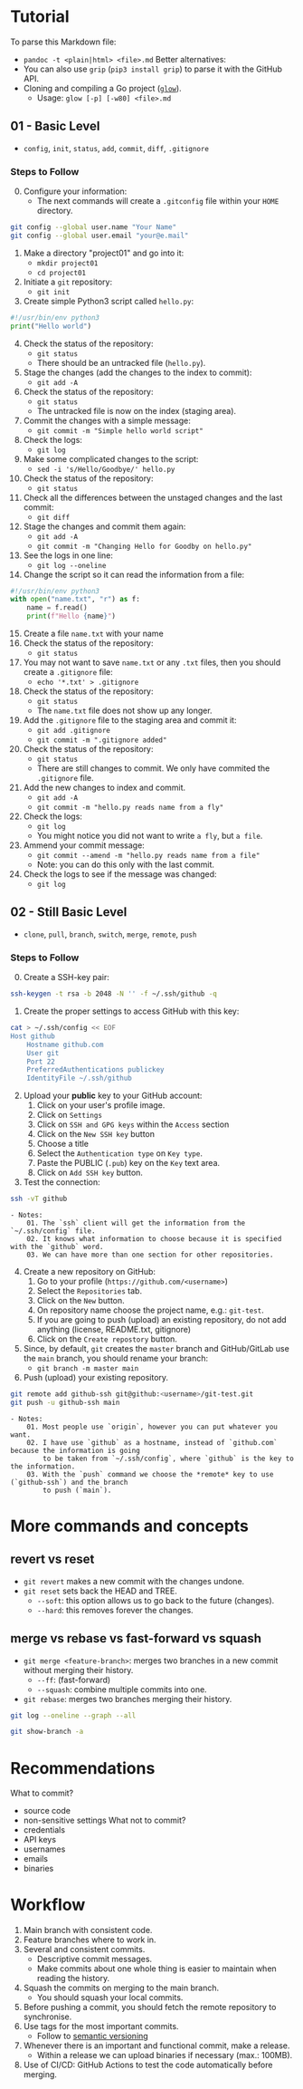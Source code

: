 # Tutorial

To parse this Markdown file:
- `pandoc -t <plain|html> <file>.md`
Better alternatives:
- You can also use `grip` (`pip3 install grip`) to parse it with the GitHub API.
- Cloning and compiling a Go project ([`glow`](https://github.com/charmbracelet/glow.git)).
    - Usage: `glow [-p] [-w80] <file>.md`

## 01 - Basic Level

- `config`, `init`, `status`, `add`, `commit`, `diff`, `.gitignore`

### Steps to Follow

00. Configure your information:
    - The next commands will create a `.gitconfig` file within your `HOME` directory.
```bash
git config --global user.name "Your Name"
git config --global user.email "your@e.mail"
```
01. Make a directory "project01" and go into it:
    - `mkdir project01`
    - `cd project01`
02. Initiate a `git` repository:
    - `git init`
03. Create simple Python3 script called `hello.py`:
```py
#!/usr/bin/env python3
print("Hello world")
```
04. Check the status of the repository:
    - `git status`
    - There should be an untracked file (`hello.py`).
05. Stage the changes (add the changes to the index to commit):
    - `git add -A`
06. Check the status of the repository:
    - `git status`
    - The untracked file is now on the index (staging area).
07. Commit the changes with a simple message:
    - `git commit -m "Simple hello world script"`
08. Check the logs:
    - `git log`
09. Make some complicated changes to the script:
    - `sed -i 's/Hello/Goodbye/' hello.py`
10. Check the status of the repository:
    - `git status`
11. Check all the differences between the unstaged changes and the last commit:
    - `git diff`
12. Stage the changes and commit them again:
    - `git add -A`
    - `git commit -m "Changing Hello for Goodby on hello.py"`
13. See the logs in one line:
    - `git log --oneline`
14. Change the script so it can read the information from a file:
```py
#!/usr/bin/env python3
with open("name.txt", "r") as f:
    name = f.read()
    print(f"Hello {name}")
```
15. Create a file `name.txt` with your name
16. Check the status of the repository:
    - `git status`
17. You may not want to save `name.txt` or any `.txt` files, then you should create a `.gitignore` file:
    - `echo '*.txt' > .gitignore`
18. Check the status of the repository:
    - `git status`
    - The `name.txt` file does not show up any longer.
19. Add the `.gitignore` file to the staging area and commit it:
    - `git add .gitignore`
    - `git commit -m ".gitignore added"`
20. Check the status of the repository:
    - `git status`
    - There are still changes to commit. We only have commited the `.gitignore` file.
21. Add the new changes to index and commit.
    - `git add -A`
    - `git commit -m "hello.py reads name from a fly"`
22. Check the logs:
    - `git log`
    - You might notice you did not want to write `a fly`, but `a file`.
23. Ammend your commit message:
    - `git commit --amend -m "hello.py reads name from a file"`
    - Note: you can do this only with the last commit.
24. Check the logs to see if the message was changed:
    - `git log`

## 02 - Still Basic Level

- `clone`, `pull`, `branch`, `switch`, `merge`, `remote`, `push`

### Steps to Follow

00. Create a SSH-key pair:
```bash
ssh-keygen -t rsa -b 2048 -N '' -f ~/.ssh/github -q
```
01. Create the proper settings to access GitHub with this key:
```bash
cat > ~/.ssh/config << EOF
Host github
    Hostname github.com
    User git
    Port 22
    PreferredAuthentications publickey
    IdentityFile ~/.ssh/github
```
02. Upload your **public** key to your GitHub account:
    01. Click on your user's profile image.
    02. Click on `Settings` 
    03. Click on `SSH and GPG keys` within the `Access` section
    04. Click on the `New SSH key` button
    05. Choose a title
    06. Select the `Authentication type` on `Key type`.
    07. Paste the PUBLIC (`.pub`) key on the `Key` text area.
    08. Click on `Add SSH key` button.
03. Test the connection:
```bash
ssh -vT github
```
    - Notes: 
        01. The `ssh` client will get the information from the `~/.ssh/config` file.
        02. It knows what information to choose because it is specified with the `github` word.
        03. We can have more than one section for other repositories.
04. Create a new repository on GitHub:
    01. Go to your profile (`https://github.com/<username>`)
    02. Select the `Repositories` tab.
    03. Click on the `New` button.
    04. On repository name choose the project name, e.g.: `git-test`.
    05. If you are going to push (upload) an existing repository, do not add anything (license, README.txt, gitignore)
    06. Click on the `Create repostory` button.
05. Since, by default, `git` creates the `master` branch and GitHub/GitLab use the `main` branch, you should
    rename your branch:
    - `git branch -m master main`
06. Push (upload) your existing repository.
```bash
git remote add github-ssh git@github:<username>/git-test.git
git push -u github-ssh main
```
    - Notes:
        01. Most people use `origin`, however you can put whatever you want.
        02. I have use `github` as a hostname, instead of `github.com` because the information is going
            to be taken from `~/.ssh/config`, where `github` is the key to the information.
        03. With the `push` command we choose the *remote* key to use (`github-ssh`) and the branch
            to push (`main`).

# More commands and concepts

## revert vs reset

- `git revert` makes a new commit with the changes undone.
- `git reset` sets back the HEAD and TREE.
    - `--soft`: this option allows us to go back to the future (changes).
    - `--hard`: this removes forever the changes.

## merge vs rebase vs fast-forward vs squash

- `git merge <feature-branch>`: merges two branches in a new commit without merging their history.
    - `--ff`: (fast-forward)
    - `--squash`: combine multiple commits into one.
- `git rebase`: merges two branches merging their history.

```bash
git log --oneline --graph --all
```

```bash
git show-branch -a
```

# Recommendations

What to commit?
- source code
- non-sensitive settings
What not to commit?
- credentials
- API keys
- usernames
- emails
- binaries

# Workflow

01. Main branch with consistent code.
02. Feature branches where to work in.
03. Several and consistent commits.
    - Descriptive commit messages.
    - Make commits about one whole thing is easier to maintain when reading the history.
04. Squash the commits on merging to the main branch.
    - You should squash your local commits.
05. Before pushing a commit, you should fetch the remote repository to synchronise.
06. Use tags for the most important commits.
    - Follow to [semantic versioning](https://semver.org/)
07. Whenever there is an important and functional commit, make a release.
    - Within a release we can upload binaries if necessary (max.: 100MB).
08. Use of CI/CD: GitHub Actions to test the code automatically before merging.


